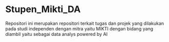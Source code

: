 # Stupen_Mikti_DA
Repositori ini merupakan repositori terkait tugas dan projek yang dilakukan pada studi independen dengan mitra yaitu MIKTI dengan bidang yang diambil yaitu sebagai data analys powered by AI
